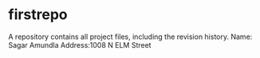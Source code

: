 # firstrepo
A repository contains all project files, including the revision history.
Name: Sagar Amundla
Address:1008 N ELM Street
